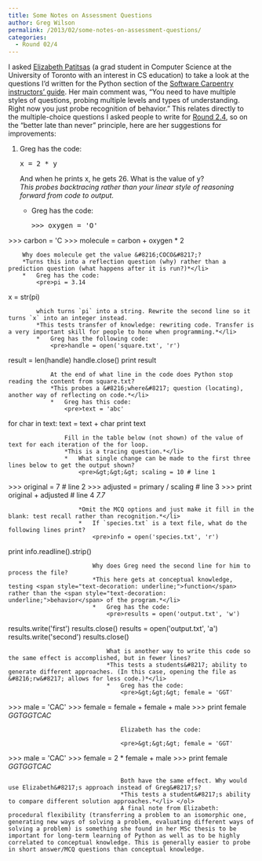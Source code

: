 ```yaml
---
title: Some Notes on Assessment Questions
author: Greg Wilson
permalink: /2013/02/some-notes-on-assessment-questions/
categories:
  - Round 02/4
---
```

I asked [Elizabeth Patitsas][1] (a grad student in Computer Science at the University of Toronto with an interest in CS education) to take a look at the questions I&#8217;d written for the Python section of the [Software Carpentry instructors&#8217; guide][2]. Her main comment was, &#8220;You need to have multiple styles of questions, probing multiple levels and types of understanding. Right now you just probe recognition of behavior.&#8221; This relates directly to the multiple-choice questions I asked people to write for [Round 2.4][3], so on the &#8220;better late than never&#8221; principle, here are her suggestions for improvements:

1.  Greg has the code: 
    <pre>x = 2 * y</pre>
    
    And when he prints x, he gets 26. What is the value of y?  
    *This probes backtracing rather than your linear style of reasoning forward from code to output.*</li> 
    *   Greg has the code: 
        <pre>&gt;&gt;&gt; oxygen = 'O'
&gt;&gt;&gt; carbon = 'C
&gt;&gt;&gt; molecule = carbon + oxygen * 2</pre>
        
        Why does molecule get the value &#8216;COCO&#8217;?  
        *Turns this into a reflection question (why) rather than a prediction question (what happens after it is run?)*</li> 
        *   Greg has the code: 
            <pre>pi = 3.14
x = str(pi)</pre>
            
            which turns `pi` into a string. Rewrite the second line so it turns `x` into an integer instead.  
            *This tests transfer of knowledge: rewriting code. Transfer is a very important skill for people to hone when programming.*</li> 
            *   Greg has the following code: 
                <pre>handle = open('square.txt', 'r')
result = len(handle)
handle.close()
print result</pre>
                
                At the end of what line in the code does Python stop reading the content from square.txt?  
                *This probes a &#8216;where&#8217; question (locating), another way of reflecting on code.*</li> 
                *   Greg has this code: 
                    <pre>text = 'abc'
for char in text:
     text = text + char
print text</pre>
                    
                    Fill in the table below (not shown) of the value of text for each iteration of the for loop.  
                    *This is a tracing question.*</li> 
                    *   What single change can be made to the first three lines below to get the output shown? 
                        <pre>&gt;&gt;&gt; scaling = 10 # line 1
&gt;&gt;&gt; original = 7 # line 2
&gt;&gt;&gt; adjusted = primary / scaling # line 3
&gt;&gt;&gt; print original + adjusted # line 4
<em>7.7</em></pre>
                        
                        *Omit the MCQ options and just make it fill in the blank: test recall rather than recognition.*</li> 
                        *   If `species.txt` is a text file, what do the following lines print? 
                            <pre>info = open('species.txt', 'r')
print info.readline().strip()</pre>
                            
                            Why does Greg need the second line for him to process the file?  
                            *This here gets at conceptual knowledge, testing <span style="text-decoration: underline;">function</span> rather than the <span style="text-decoration: underline;">behavior</span> of the program.*</li> 
                            *   Greg has the code: 
                                <pre>results = open('output.txt', 'w')
results.write('first')
results.close()
results = open('output.txt', 'a')
results.write('second')
results.close()</pre>
                                
                                What is another way to write this code so the same effect is accomplished, but in fewer lines?  
                                *This tests a students&#8217; ability to generate different approaches. (In this case, opening the file as &#8216;rw&#8217; allows for less code.)*</li> 
                                *   Greg has the code: 
                                    <pre>&gt;&gt;&gt; female = 'GGT'
&gt;&gt;&gt; male = 'CAC'
&gt;&gt;&gt; female = female + female + male
&gt;&gt;&gt; print female
<em>GGTGGTCAC</em></pre>
                                    
                                    Elizabeth has the code:
                                    
                                    <pre>&gt;&gt;&gt; female = 'GGT'
&gt;&gt;&gt; male = 'CAC'
&gt;&gt;&gt; female = 2 * female + male
&gt;&gt;&gt; print female
<em>GGTGGTCAC</em></pre>
                                    
                                    Both have the same effect. Why would use Elizabeth&#8217;s approach instead of Greg&#8217;s?  
                                    *This tests a student&#8217;s ability to compare different solution approaches.*</li> </ol> 
                                    A final note from Elizabeth: procedural flexibility (transferring a problem to an isomorphic one, generating new ways of solving a problem, evaluating different ways of solving a problem) is something she found in her MSc thesis to be important for long-term learning of Python as well as to be highly correlated to conceptual knowledge. This is generally easier to probe in short answer/MCQ questions than conceptual knowledge.

 [1]: http://www.cs.utoronto.ca/~patitsas/
 [2]: http://software-carpentry.org/book/
 [3]: /category/round-2-4/
